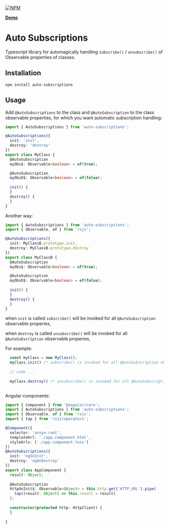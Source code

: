 [![NPM](https://nodei.co/npm/auto-subscriptions.png?downloads=true&downloadRank=true&stars=true)](https://www.npmjs.com/package/auto-subscriptions/)

**[Demo](https://yairtawil.github.io/auto-subscriptions/)**

# Auto Subscriptions

Typescript library for automagically handling `subscribe()` / `unsubscribe()` of Observable properties of classes.

## Installation

```shell
npm install auto-subscriptions
```

## Usage

Add `@AutoSubscriptions` to the class and `@AutoSubscription` to the class observable properties, for which you want automatic subscription handling:

```typescript
import { AutoSubscriptions } from 'auto-subscriptions';

@AutoSubscriptions({
  init: 'init',
  destroy: 'destroy'
})
export class MyClass {
  @AutoSubscription
  myObs$: Observable<boolean> = of(true);

  @AutoSubscription
  myObsD$: Observable<boolean> = of(false);
  
  init() {
  }
  destroy() {
  }
}
```
Another way:

```typescript
import { AutoSubscriptions } from 'auto-subscriptions';
import { Observable, of } from 'rxjs';

@AutoSubscriptions({
  init: MyClassB.prototype.init,
  destroy: MyClassB.prototype.destroy
})
export class MyClassB {
  @AutoSubscription
  myObs$: Observable<boolean> = of(true);

  @AutoSubscription
  myObsD$: Observable<boolean> = of(false);
  
  init() {
  }
  destroy() {
  }
}
```
 when `init` is called `subscribe()` will be invoked for all `@AutoSubscription` observable properies,

when `destroy` is called `unsubscribe()` will be invoked for all `@AutoSubscription` observable properies,

For example:

```typescript
  const myClass = new MyClass();
  myClass.init() /* subscribe() is invoked for all @AutoSubscription observable properies, */
  
  // code ...
  
  myClass.destroy() /* unsubscribe() is invoked for all @AutoSubscription observable properies */
  
```

Angular components:

```typescript
import { Component } from '@angular/core';
import { AutoSubscriptions } from 'auto-subscriptions';
import { Observable, of } from 'rxjs';
import { tap } from 'rxjs/operators';

@Component({
  selector: 'ansyn-root',
  templateUrl: './app.component.html',
  styleUrls: ['./app.component.less']
})
@AutoSubscriptions({
  init: 'ngOnInit',
  destroy: 'ngOnDestroy'
})
export class AppComponent {
  result: Object;
  
  @AutoSubscription
  httpOnInit$: Observable<Object> = this.http.get('HTTP_URL').pipe(
    tap((result: Object) => this.result = result)
  );
  
  constructor(protected http: HttpClient) {
  }
  
}

```

